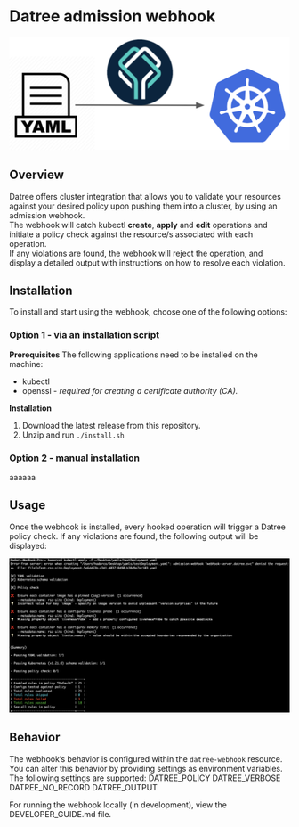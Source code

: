 # Datree admission webhook

![image](/internal/images/diagram.png)

## Overview

Datree offers cluster integration that allows you to validate your resources against your desired policy upon pushing them into a cluster, by using an admission webhook.  
The webhook will catch kubectl **create**, **apply** and **edit** operations and initiate a policy check against the resource/s associated with each operation.  
If any violations are found, the webhook will reject the operation, and display a detailed output with instructions on how to resolve each violation.

## Installation
To install and start using the webhook, choose one of the following options:

### Option 1 - via an installation script

**Prerequisites**
The following applications need to be installed on the machine:
- kubectl
- openssl - *required for creating a certificate authority (CA).*

**Installation**
1. Download the latest release from this repository.
2. Unzip and run `./install.sh`

### Option 2 - manual installation
aaaaaa

## Usage
Once the webhook is installed, every hooked operation will trigger a Datree policy check. If any violations are found, the following output will be displayed:

![image](/internal/images/deny-example.png)

## Behavior
The webhook’s behavior is configured within the `datree-webhook` resource. You can alter this behavior by providing settings as environment variables. The following settings are supported:
DATREE_POLICY
DATREE_VERBOSE
DATREE_NO_RECORD
DATREE_OUTPUT


For running the webhook locally (in development), view the DEVELOPER_GUIDE.md file.
